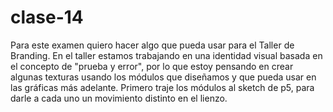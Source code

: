 # clase-14
Para este examen quiero hacer algo que pueda usar para el Taller de Branding. En el taller estamos trabajando en una identidad visual basada en el concepto de "prueba y error", por lo que estoy pensando en crear algunas texturas usando los módulos que diseñamos y que pueda usar en las gráficas más adelante.
Primero traje los módulos al sketch de p5, para darle a cada uno un movimiento distinto en el lienzo.



